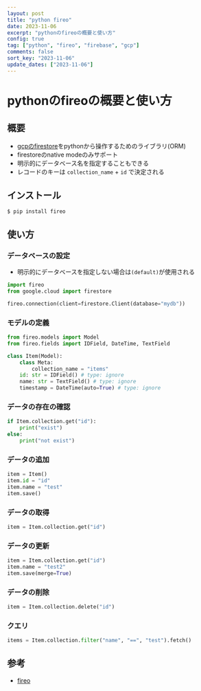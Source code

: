 ```yaml
---
layout: post
title: "python fireo"
date: 2023-11-06
excerpt: "pythonのfireoの概要と使い方"
config: true
tag: ["python", "fireo", "firebase", "gcp"]
comments: false
sort_key: "2023-11-06"
update_dates: ["2023-11-06"]
---
```


# pythonのfireoの概要と使い方

## 概要
 - [gcpのfirestore](/gcp-firestore/)をpythonから操作するためのライブラリ(ORM)
 - firestoreのnative modeのみサポート
 - 明示的にデータベース名を指定することもできる
 - レコードのキーは `collection_name` + `id` で決定される

## インストール

```console
$ pip install fireo
```

## 使い方

### データベースの設定
 - 明示的にデータベースを指定しない場合は`(default)`が使用される

```python
import fireo
from google.cloud import firestore

fireo.connection(client=firestore.Client(database="mydb"))
```

### モデルの定義

```python
from fireo.models import Model
from fireo.fields import IDField, DateTime, TextField

class Item(Model):
    class Meta:
        collection_name = "items"
    id: str = IDField() # type: ignore
    name: str = TextField() # type: ignore
    timestamp = DateTime(auto=True) # type: ignore
```

### データの存在の確認

```python
if Item.collection.get("id"):
    print("exist")
else:
    print("not exist")
```

### データの追加

```python
item = Item()
item.id = "id"
item.name = "test"
item.save()
```

### データの取得

```python
item = Item.collection.get("id")
```

### データの更新

```python
item = Item.collection.get("id")
item.name = "test2"
item.save(merge=True)
```

### データの削除

```python
item = Item.collection.delete("id")
```

### クエリ

```python
items = Item.collection.filter("name", "==", "test").fetch()
```

## 参考
 - [fireo](https://github.com/octabytes/FireO)
